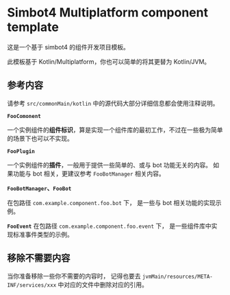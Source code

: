 # Simbot4 Multiplatform component template

这是一个基于 simbot4 的组件开发项目模板。

此模板基于 Kotlin/Multiplatform，你也可以简单的将其更替为 Kotlin/JVM。

## 参考内容

请参考 `src/commonMain/kotlin` 中的源代码大部分详细信息都会使用注释说明。

**`FooComonent`**

一个实例组件的**组件标识**，算是实现一个组件库的最初工作，不过在一些极为简单的场景下也可以不实现。

**`FooPlugin`**

一个实例组件的**插件**，一般用于提供一些简单的、或与 bot 功能无关的内容。
如果功能与 bot 相关，更建议参考 `FooBotManager` 相关内容。

**`FooBotManager`、`FooBot`**

在包路径 `com.example.component.foo.bot` 下，
是一些与 bot 相关功能的实现示例。

**`FooEvent`**
在包路径 `com.example.component.foo.event` 下，
是一些组件库中实现标准事件类型的示例。

## 移除不需要内容

当你准备移除一些你不需要的内容时，
记得也要去
`jvmMain/resources/META-INF/services/xxx`
中对应的文件中删除对应的引用。
